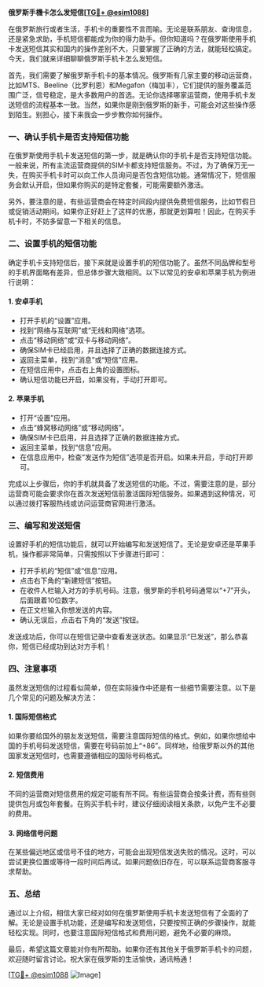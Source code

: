 **俄罗斯手機卡怎么发短信[[TG💪+ @esim1088](https://t.me/s/esim1088)]**

在俄罗斯旅行或者生活，手机卡的重要性不言而喻。无论是联系朋友、查询信息，还是紧急求助，手机短信都能成为你的得力助手。但你知道吗？在俄罗斯使用手机卡发送短信其实和国内的操作差别不大，只要掌握了正确的方法，就能轻松搞定。今天，我们就来详细聊聊俄罗斯手机卡怎么发短信。

首先，我们需要了解俄罗斯手机卡的基本情况。俄罗斯有几家主要的移动运营商，比如MTS、Beeline（比罗利恩）和Megafon（梅加丰），它们提供的服务覆盖范围广泛，信号稳定，是大多数用户的首选。无论你选择哪家运营商，使用手机卡发送短信的流程基本一致。当然，如果你是刚到俄罗斯的新手，可能会对这些操作感到陌生。别担心，接下来我会一步步教你如何操作。

### **一、确认手机卡是否支持短信功能**

在俄罗斯使用手机卡发送短信的第一步，就是确认你的手机卡是否支持短信功能。一般来说，所有主流运营商提供的SIM卡都支持短信服务。不过，为了确保万无一失，在购买手机卡时可以向工作人员询问是否包含短信功能。通常情况下，短信服务会默认开启，但如果你购买的是特定套餐，可能需要额外激活。

另外，要注意的是，有些运营商会在特定时间段内提供免费短信服务，比如节假日或促销活动期间。如果你正好赶上了这样的优惠，那就更划算啦！因此，在购买手机卡时，不妨多留意一下相关的信息。

### **二、设置手机的短信功能**

确定手机卡支持短信后，接下来就是设置手机的短信功能了。虽然不同品牌和型号的手机界面略有差异，但总体步骤大致相同。以下以常见的安卓和苹果手机为例进行说明：

#### **1. 安卓手机**

- 打开手机的“设置”应用。
- 找到“网络与互联网”或“无线和网络”选项。
- 点击“移动网络”或“双卡与移动网络”。
- 确保SIM卡已经启用，并且选择了正确的数据连接方式。
- 返回主菜单，找到“消息”或“短信”应用。
- 在短信应用中，点击右上角的设置图标。
- 确认短信功能已开启，如果没有，手动打开即可。

#### **2. 苹果手机**

- 打开“设置”应用。
- 点击“蜂窝移动网络”或“移动网络”。
- 确保SIM卡已启用，并且选择了正确的数据连接方式。
- 返回主菜单，找到“信息”应用。
- 在信息应用中，检查“发送作为短信”选项是否开启。如果未开启，手动打开即可。

完成以上步骤后，你的手机就具备了发送短信的功能。不过，需要注意的是，部分运营商可能会要求你在首次发送短信前激活国际短信服务。如果遇到这种情况，可以通过拨打客服热线或访问运营商官网进行激活。

### **三、编写和发送短信**

设置好手机的短信功能后，就可以开始编写和发送短信了。无论是安卓还是苹果手机，操作都非常简单，只需按照以下步骤进行即可：

- 打开手机的“短信”或“信息”应用。
- 点击右下角的“新建短信”按钮。
- 在收件人栏输入对方的手机号码。注意，俄罗斯的手机号码通常以“+7”开头，后面跟着10位数字。
- 在正文栏输入你想发送的内容。
- 确认无误后，点击右下角的“发送”按钮。

发送成功后，你可以在短信记录中查看发送状态。如果显示“已发送”，那么恭喜你，短信已经成功到达对方手机！

### **四、注意事项**

虽然发送短信的过程看似简单，但在实际操作中还是有一些细节需要注意。以下是几个常见的问题及解决方法：

#### **1. 国际短信格式**

如果你要给国外的朋友发送短信，需要注意国际短信的格式。例如，如果你想给中国的手机号码发送短信，需要在号码前加上“+86”。同样地，给俄罗斯以外的其他国家发送短信时，也需要遵循相应的国际号码格式。

#### **2. 短信费用**

不同的运营商对短信费用的规定可能有所不同。有些运营商会按条计费，而有些则提供包月或包年套餐。在购买手机卡时，建议仔细阅读相关条款，以免产生不必要的费用。

#### **3. 网络信号问题**

在某些偏远地区或信号不佳的地方，可能会出现短信发送失败的情况。这时，可以尝试更换位置或等待一段时间后再试。如果问题依旧存在，可以联系运营商客服寻求帮助。

### **五、总结**

通过以上介绍，相信大家已经对如何在俄罗斯使用手机卡发送短信有了全面的了解。无论是设置手机功能，还是编写和发送短信，只要按照正确的步骤操作，就能轻松实现。同时，也要注意国际短信格式和费用问题，避免不必要的麻烦。

最后，希望这篇文章能对你有所帮助。如果你还有其他关于俄罗斯手机卡的问题，欢迎随时留言讨论。祝大家在俄罗斯的生活愉快，通讯畅通！

[[TG💪+ @esim1088](https://t.me/s/esim1088) ![Image](https://i.postimg.cc/4NQfJmqS/Snipaste-2025-05-13-00-14-12.png)]